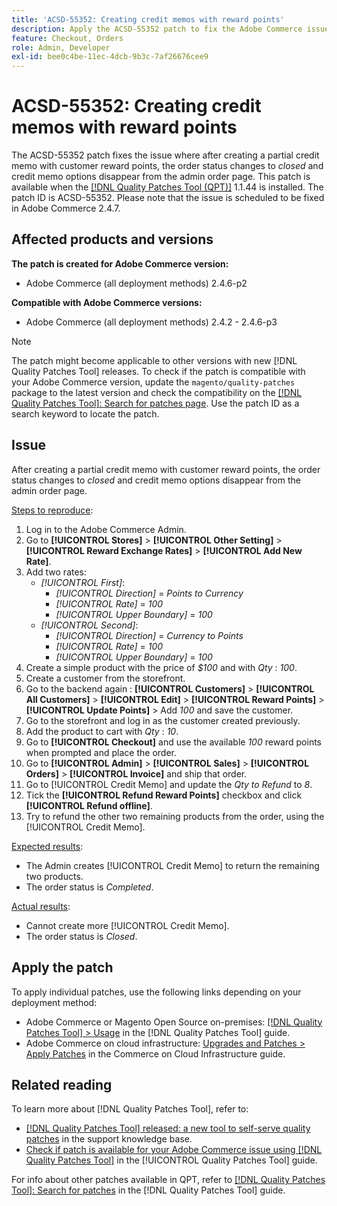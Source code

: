 ```yaml
---
title: 'ACSD-55352: Creating credit memos with reward points'
description: Apply the ACSD-55352 patch to fix the Adobe Commerce issue where after creating a partial credit memo with customer reward points, the order status changes to *closed* and credit memo options disappear from the admin order page.
feature: Checkout, Orders
role: Admin, Developer
exl-id: bee0c4be-11ec-4dcb-9b3c-7af26676cee9
---
```

# ACSD-55352: Creating credit memos with reward points

The ACSD-55352 patch fixes the issue where after creating a partial credit memo with customer reward points, the order status changes to *closed* and credit memo options disappear from the admin order page. This patch is available when the [[!DNL Quality Patches Tool (QPT)]](https://experienceleague.adobe.com/en/docs/commerce-operations/tools/quality-patches-tool/quality-patches-tool-to-self-serve-quality-patches) 1.1.44 is installed. The patch ID is ACSD-55352. Please note that the issue is scheduled to be fixed in Adobe Commerce 2.4.7.

## Affected products and versions

**The patch is created for Adobe Commerce version:**

* Adobe Commerce (all deployment methods) 2.4.6-p2

**Compatible with Adobe Commerce versions:**

* Adobe Commerce (all deployment methods) 2.4.2 - 2.4.6-p3

>[!NOTE]
>
>The patch might become applicable to other versions with new [!DNL Quality Patches Tool] releases. To check if the patch is compatible with your Adobe Commerce version, update the `magento/quality-patches` package to the latest version and check the compatibility on the [[!DNL Quality Patches Tool]: Search for patches page](https://experienceleague.adobe.com/tools/commerce-quality-patches/index.html). Use the patch ID as a search keyword to locate the patch.

## Issue

After creating a partial credit memo with customer reward points, the order status changes to *closed* and credit memo options disappear from the admin order page.

<u>Steps to reproduce</u>:

1. Log in to the Adobe Commerce Admin.
2. Go to **[!UICONTROL Stores]** > **[!UICONTROL Other Setting]** > **[!UICONTROL Reward Exchange Rates]** > **[!UICONTROL Add New Rate]**.
3. Add two rates:
    * *[!UICONTROL First]*:
        * *[!UICONTROL Direction]* = *Points to Currency* 
        * *[!UICONTROL Rate]* = *100*
        * *[!UICONTROL Upper Boundary]* = *100*
    * *[!UICONTROL Second]*:
        * *[!UICONTROL Direction]* = *Currency to Points*
        * *[!UICONTROL Rate]* = *100*
        * *[!UICONTROL Upper Boundary]* = *100* 
4. Create a simple product with the price of *$100* and with *Qty* : *100*.
5. Create a customer from the storefront.
6. Go to the backend again : **[!UICONTROL Customers]** > **[!UICONTROL All Customers]** > **[!UICONTROL Edit]** > **[!UICONTROL Reward Points]** > **[!UICONTROL Update Points]** > Add *100* and save the customer.
7. Go to the storefront and log in as the customer created previously.
8. Add the product to cart with *Qty* : *10*.
9. Go to **[!UICONTROL Checkout]** and use the available *100* reward points when prompted and place the order.
10. Go to **[!UICONTROL Admin]** > **[!UICONTROL Sales]** > **[!UICONTROL Orders]** > **[!UICONTROL Invoice]** and ship that order.
11. Go to [!UICONTROL Credit Memo] and update the *Qty to Refund* to *8*.
12. Tick the **[!UICONTROL Refund Reward Points]** checkbox and  click **[!UICONTROL Refund offline]**.
13. Try to refund the other two remaining products from the order, using the [!UICONTROL Credit Memo].

<u>Expected results</u>:

* The Admin creates [!UICONTROL Credit Memo] to return the remaining two products.
* The order status is *Completed*.

<u>Actual results</u>:

* Cannot create more [!UICONTROL Credit Memo].
* The order status is *Closed*.

## Apply the patch

To apply individual patches, use the following links depending on your deployment method:

* Adobe Commerce or Magento Open Source on-premises: [[!DNL Quality Patches Tool] > Usage](/help/tools/quality-patches-tool/usage.md) in the [!DNL Quality Patches Tool] guide.
* Adobe Commerce on cloud infrastructure: [Upgrades and Patches > Apply Patches](https://experienceleague.adobe.com/docs/commerce-cloud-service/user-guide/develop/upgrade/apply-patches.html) in the Commerce on Cloud Infrastructure guide.

## Related reading

To learn more about [!DNL Quality Patches Tool], refer to:

* [[!DNL Quality Patches Tool] released: a new tool to self-serve quality patches](https://experienceleague.adobe.com/en/docs/commerce-operations/tools/quality-patches-tool/quality-patches-tool-to-self-serve-quality-patches) in the support knowledge base.
* [Check if patch is available for your Adobe Commerce issue using [!DNL Quality Patches Tool]](/help/tools/quality-patches-tool/patches-available-in-qpt/check-patch-for-magento-issue-with-magento-quality-patches.md) in the [!UICONTROL Quality Patches Tool] guide.


For info about other patches available in QPT, refer to [[!DNL Quality Patches Tool]: Search for patches](https://experienceleague.adobe.com/tools/commerce-quality-patches/index.html) in the [!DNL Quality Patches Tool] guide.
